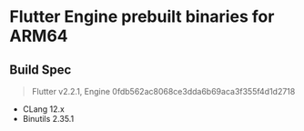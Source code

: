 # Flutter Engine prebuilt binaries for ARM64

## Build Spec

> Flutter v2.2.1, Engine 0fdb562ac8068ce3dda6b69aca3f355f4d1d2718

* CLang 12.x 
* Binutils 2.35.1
